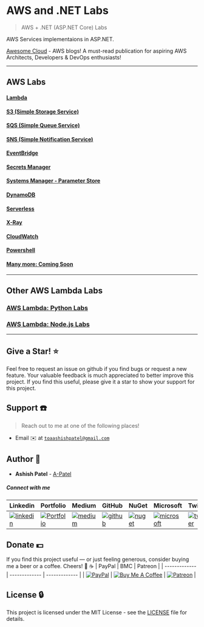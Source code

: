 # AWS and .NET Labs

> AWS + .NET (ASP.NET Core) Labs

AWS Services implementaions in ASP.NET.




[Awesome Cloud](https://medium.com/awesome-cloud) - AWS blogs! A must-read publication for aspiring AWS Architects, Developers & DevOps enthusiasts!





---


## AWS Labs





#### [Lambda](https://github.com/a-patel/aws-lambda-dotnet-labs)





#### [S3 (Simple Storage Service)](https://github.com/a-patel/aws-s3-dotnet-labs)





#### [SQS (Simple Queue Service)](https://github.com/a-patel/aws-sqs-dotnet-labs)





#### [SNS (Simple Notification Service)](https://github.com/a-patel/aws-sns-dotnet-labs)





#### [EventBridge](https://github.com/a-patel/aws-eventbridge-dotnet-labs)





#### [Secrets Manager](https://github.com/a-patel/aws-secrets-manager-dotnet-labs)





#### [Systems Manager - Parameter Store](https://github.com/a-patel/aws-systems-manager-dotnet-labs)





#### [DynamoDB](https://github.com/a-patel/aws-dynamodb-dotnet-labs)





#### [Serverless](https://github.com/a-patel/aws-serverless-dotnet-labs)





#### [X-Ray](https://github.com/a-patel/aws-xray-dotnet-labs)





#### [CloudWatch](https://github.com/a-patel/aws-cloudwatch-dotnet-labs)





#### [Powershell](https://github.com/a-patel/aws-powershell)





#### [Many more: Coming Soon]()





---


## Other AWS Lambda Labs


### [AWS Lambda: Python Labs](https://github.com/a-patel/aws-lambda-python-labs)


### [AWS Lambda: Node.js Labs](https://github.com/a-patel/aws-lambda-nodejs-labs)





---





## Give a Star! :star:

Feel free to request an issue on github if you find bugs or request a new feature. Your valuable feedback is much appreciated to better improve this project. If you find this useful, please give it a star to show your support for this project.


## Support :telephone:

> Reach out to me at one of the following places!

- Email :envelope: at <a href="mailto:toaashishpatel@gmail.com" target="_blank">`toaashishpatel@gmail.com`</a>


## Author :boy:

* **Ashish Patel** - [A-Patel](https://github.com/a-patel)


##### Connect with me

| Linkedin | Portfolio | Medium | GitHub | NuGet | Microsoft | Twitter | Facebook | Instagram |
|----------|----------|----------|----------|----------|----------|----------|----------|----------|
| [![linkedin](https://img.icons8.com/ios-filled/96/000000/linkedin.png)](https://www.linkedin.com/in/iamaashishpatel) | [![Portfolio](https://img.icons8.com/wired/96/000000/domain.png)](https://aashishpatel.netlify.app) | [![medium](https://img.icons8.com/ios-filled/96/000000/medium-monogram.png)](https://iamaashishpatel.medium.com) | [![github](https://img.icons8.com/ios-glyphs/96/000000/github.png)](https://github.com/a-patel) | [![nuget](https://img.icons8.com/windows/96/000000/nuget.png)](https://nuget.org/profiles/iamaashishpatel) | [![microsoft](https://img.icons8.com/ios-filled/90/000000/microsoft.png)](https://docs.microsoft.com/en-us/users/iamaashishpatel) | [![twitter](https://img.icons8.com/ios-filled/96/000000/twitter.png)](https://twitter.com/aashish_mrcool) | [![facebook](https://img.icons8.com/ios-filled/90/000000/facebook.png)](https://www.facebook.com/aashish.mrcool) | [![instagram](https://img.icons8.com/ios-filled/90/000000/instagram-new.png)](https://www.instagram.com/iamaashishpatel/) |


## Donate :dollar:

If you find this project useful — or just feeling generous, consider buying me a beer or a coffee. Cheers! :beers: :coffee:
| PayPal | BMC | Patreon |
| ------------- | ------------- | ------------- |
| [![PayPal](https://www.paypalobjects.com/webstatic/en_US/btn/btn_donate_pp_142x27.png)](https://www.paypal.me/iamaashishpatel) | [![Buy Me A Coffee](https://www.buymeacoffee.com/assets/img/custom_images/orange_img.png)](https://www.buymeacoffee.com/iamaashishpatel) | [![Patreon](https://c5.patreon.com/external/logo/become_a_patron_button.png)](https://www.patreon.com/iamaashishpatel) |


## License :lock:

This project is licensed under the MIT License - see the [LICENSE](LICENSE) file for details.
